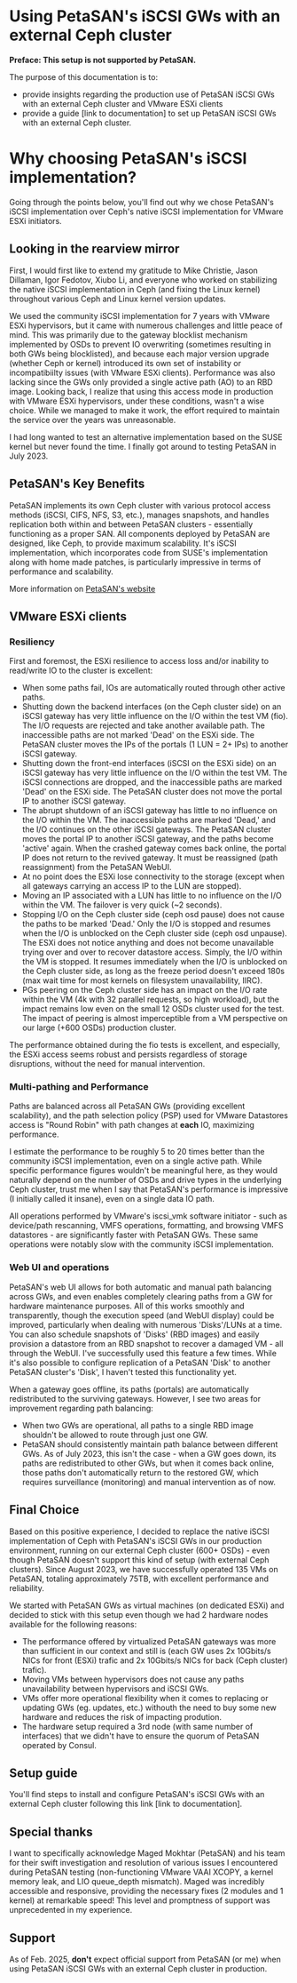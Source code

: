 # Using PetaSAN's iSCSI GWs with an external Ceph cluster

**Preface: This setup is not supported by PetaSAN.**

The purpose of this documentation is to:
- provide insights regarding the production use of PetaSAN iSCSI GWs with an external Ceph cluster and VMware ESXi clients
- provide a guide [link to documentation] to set up PetaSAN iSCSI GWs with an external Ceph cluster.

# Why choosing PetaSAN's iSCSI implementation?

Going through the points below, you'll find out why we chose PetaSAN's iSCSI implementation over Ceph's native iSCSI implementation for VMware ESXi initiators.

## Looking in the rearview mirror

First, I would first like to extend my gratitude to Mike Christie, Jason Dillaman, Igor Fedotov, Xiubo Li, and everyone who worked on stabilizing the native iSCSI implementation in Ceph (and fixing the Linux kernel) throughout various Ceph and Linux kernel version updates.

We used the community iSCSI implementation for 7 years with VMware ESXi hypervisors, but it came with numerous challenges and little peace of mind. This was primarily due to the gateway blocklist mechanism implemented by OSDs to prevent IO overwriting (sometimes resulting in both GWs being blocklisted), and because each major version upgrade (whether Ceph or kernel) introduced its own set of instability or incompatibiilty issues (with VMware ESXi clients).
Performance was also lacking since the GWs only provided a single active path (AO) to an RBD image. Looking back, I realize that using this access mode in production with VMware ESXi hypervisors, under these conditions, wasn't a wise choice. While we managed to make it work, the effort required to maintain the service over the years was unreasonable.

I had long wanted to test an alternative implementation based on the SUSE kernel but never found the time. I finally got around to testing PetaSAN in July 2023.

## PetaSAN's Key Benefits

PetaSAN implements its own Ceph cluster with various protocol access methods (iSCSI, CIFS, NFS, S3, etc.), manages snapshots, and handles replication both within and between PetaSAN clusters - essentially functioning as a proper SAN. All components deployed by PetaSAN are designed, like Ceph, to provide maximum scalability. It's iSCSI implementation, which incorporates code from SUSE's implementation along with home made patches, is particularly impressive in terms of performance and scalability.

More information on [PetaSAN's website](https://www.petasan.org)

## VMware ESXi clients

### Resiliency

First and foremost, the ESXi resilience to access loss and/or inability to read/write IO to the cluster is excellent:
- When some paths fail, IOs are automatically routed through other active paths.
- Shutting down the backend interfaces (on the Ceph cluster side) on an iSCSI gateway has very little influence on the I/O within the test VM (fio). The I/O requests are rejected and take another available path. The inaccessible paths are not marked 'Dead' on the ESXi side. The PetaSAN cluster moves the IPs of the portals (1 LUN = 2+ IPs) to another iSCSI gateway.
- Shutting down the front-end interfaces (iSCSI on the ESXi side) on an iSCSI gateway has very little influence on the I/O within the test VM. The iSCSI connections are dropped, and the inaccessible paths are marked 'Dead' on the ESXi side. The PetaSAN cluster does not move the portal IP to another iSCSI gateway.
- The abrupt shutdown of an iSCSI gateway has little to no influence on the I/O within the VM. The inaccessible paths are marked 'Dead,' and the I/O continues on the other iSCSI gateways. The PetaSAN cluster moves the portal IP to another iSCSI gateway, and the paths become 'active' again. When the crashed gateway comes back online, the portal IP does not return to the revived gateway. It must be reassigned (path reassignment) from the PetaSAN WebUI.
- At no point does the ESXi lose connectivity to the storage (except when all gateways carrying an access IP to the LUN are stopped).
- Moving an IP associated with a LUN has little to no influence on the I/O within the VM. The failover is very quick (~2 seconds).
- Stopping I/O on the Ceph cluster side (ceph osd pause) does not cause the paths to be marked 'Dead.' Only the I/O is stopped and resumes when the I/O is unblocked on the Ceph cluster side (ceph osd unpause). The ESXi does not notice anything and does not become unavailable trying over and over to recover datastore access. Simply, the I/O within the VM is stopped. It resumes immediately when the I/O is unblocked on the Ceph cluster side, as long as the freeze period doesn't exceed 180s (max wait time for most kernels on filesystem unavailability, IIRC).
- PGs peering on the Ceph cluster side has an impact on the I/O rate within the VM (4k with 32 parallel requests, so high workload), but the impact remains low even on the small 12 OSDs cluster used for the test. The impact of peering is almost imperceptible from a VM perspective on our large (+600 OSDs) production cluster.

The performance obtained during the fio tests is excellent, and especially, the ESXi access seems robust and persists regardless of storage disruptions, without the need for manual intervention.

### Multi-pathing and Performance

Paths are balanced across all PetaSAN GWs (providing excellent scalability), and the path selection policy (PSP) used for VMware Datastores access is "Round Robin" with path changes at **each** IO, maximizing performance.

I estimate the performance to be roughly 5 to 20 times better than the community iSCSI implementation, even on a single active path. While specific performance figures wouldn't be meaningful here, as they would naturally depend on the number of OSDs and drive types in the underlying Ceph cluster, trust me when I say that PetaSAN's performance is impressive (I initially called it insane), even on a single data IO path.

All operations performed by VMware's iscsi_vmk software initiator - such as device/path rescanning, VMFS operations, formatting, and browsing VMFS datastores - are significantly faster with PetaSAN GWs. These same operations were notably slow with the community iSCSI implementation.

### Web UI and operations

PetaSAN's web UI allows for both automatic and manual path balancing across GWs, and even enables completely clearing paths from a GW for hardware maintenance purposes. All of this works smoothly and transparently, though the execution speed (and WebUI display) could be improved, particularly when dealing with numerous 'Disks'/LUNs at a time. You can also schedule snapshots of 'Disks' (RBD images) and easily provision a datastore from an RBD snapshot to recover a damaged VM - all through the WebUI.
I've successfully used this feature a few times. While it's also possible to configure replication of a PetaSAN 'Disk' to another PetaSAN cluster's 'Disk', I haven't tested this functionality yet.

When a gateway goes offline, its paths (portals) are automatically redistributed to the surviving gateways. However, I see two areas for improvement regarding path balancing:

- When two GWs are operational, all paths to a single RBD image shouldn't be allowed to route through just one GW.
- PetaSAN should consistently maintain path balance between different GWs. As of July 2023, this isn't the case - when a GW goes down, its paths are redistributed to other GWs, but when it comes back online, those paths don't automatically return to the restored GW, which requires surveillance (monitoring) and manual intervention as of now.

## Final Choice

Based on this positive experience, I decided to replace the native iSCSI implementation of Ceph with PetaSAN's iSCSI GWs in our production environment, running on our external Ceph cluster (600+ OSDs) - even though PetaSAN doesn't support this kind of setup (with external Ceph clusters). Since August 2023, we have successfully operated 135 VMs on PetaSAN, totaling approximately 75TB, with excellent performance and reliability.

We started with PetaSAN GWs as virtual machines (on dedicated ESXi) and decided to stick with this setup even though we had 2 hardware nodes available for the following reasons:

- The performance offered by virtualized PetaSAN gateways was more than sufficient in our context and still is (each GW uses 2x 10Gbits/s NICs for front (ESXi) trafic and 2x 10Gbits/s NICs for back (Ceph cluster) trafic).
- Moving VMs between hypervisors does not cause any paths unavailability between hypervisors and iSCSI GWs.
- VMs offer more operational flexibility when it comes to replacing or updating GWs (eg. updates, etc.) withouth the need to buy some new hardware and reduces the risk of impacting prodution.
- The hardware setup required a 3rd node (with same number of interfaces) that we didn't have to ensure the quorum of PetaSAN operated by Consul.

## Setup guide

You'll find steps to install and configure PetaSAN's iSCSI GWs with an external Ceph cluster following this link [link to documentation].

## Special thanks

I want to specifically acknowledge Maged Mokhtar (PetaSAN) and his team for their swift investigation and resolution of various issues I encountered during PetaSAN testing (non-functioning VMware VAAI XCOPY, a kernel memory leak, and LIO queue_depth mismatch). Maged was incredibly accessible and responsive, providing the necessary fixes (2 modules and 1 kernel) at remarkable speed! This level and promptness of support was unprecedented in my experience.

## Support

As of Feb. 2025, **don't** expect official support from PetaSAN (or me) when using PetaSAN iSCSI GWs with an external Ceph cluster in production.
